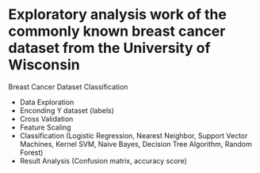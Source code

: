 # Exploratory analysis work of the commonly known breast cancer dataset from the University of Wisconsin
Breast Cancer Dataset Classification

* Data Exploration
* Enconding Y dataset (labels)
* Cross Validation
* Feature Scaling
* Classification (Logistic Regression, Nearest Neighbor, Support Vector Machines, Kernel SVM, Naive Bayes, Decision Tree Algorithm, Random Forest)
* Result Analysis (Confusion matrix, accuracy score)
